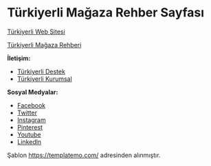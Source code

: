 # Türkiyerli Mağaza Rehber Sayfası 



[Türkiyerli Web Sitesi](https://www.turkiyerli.com/)

[Türkiyerli Mağaza Rehberi](https://www.turkiyerli.github.io/)


**İletişim:**

- [Türkiyerli Destek](destek@turkiyerli.com)
- [Türkiyerli Kurumsal](kurumsal@turkiyerli.com)


**Sosyal Medyalar:**

- [Facebook](https://www.facebook.com/turkiyerli)
- [Twitter](https://twitter.com/turkiyerli)
- [Instagram](https://www.instagram.com/turkiyerli_resmi/)
- [Pinterest](https://tr.pinterest.com/turkiyerli/)
- [Youtube](https://www.youtube.com/channel/UCGL7lZ9cTE8ireayRRiWTjQ)
- [Linkedln](https://www.linkedin.com/company/turkiyerli)


Şablon https://templatemo.com/ adresinden alınmıştır.
